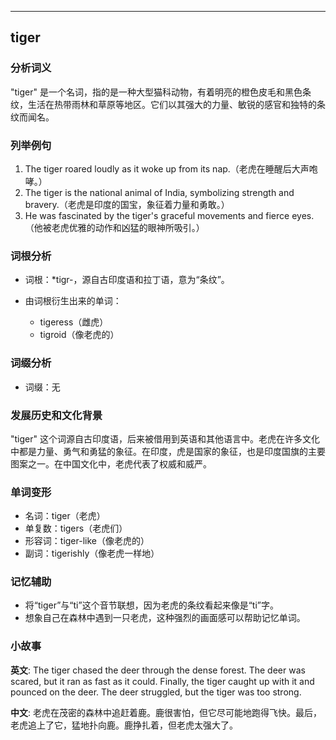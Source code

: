 
---------------
## tiger
### 分析词义
"tiger" 是一个名词，指的是一种大型猫科动物，有着明亮的橙色皮毛和黑色条纹，生活在热带雨林和草原等地区。它们以其强大的力量、敏锐的感官和独特的条纹而闻名。

### 列举例句
1. The tiger roared loudly as it woke up from its nap.（老虎在睡醒后大声咆哮。）
2. The tiger is the national animal of India, symbolizing strength and bravery.（老虎是印度的国宝，象征着力量和勇敢。）
3. He was fascinated by the tiger's graceful movements and fierce eyes.（他被老虎优雅的动作和凶猛的眼神所吸引。）

### 词根分析
- 词根：*tigr-，源自古印度语和拉丁语，意为“条纹”。

- 由词根衍生出来的单词：
  - tigeress（雌虎）
  - tigroid（像老虎的）

### 词缀分析
- 词缀：无

### 发展历史和文化背景
"tiger" 这个词源自古印度语，后来被借用到英语和其他语言中。老虎在许多文化中都是力量、勇气和勇猛的象征。在印度，虎是国家的象征，也是印度国旗的主要图案之一。在中国文化中，老虎代表了权威和威严。

### 单词变形
- 名词：tiger（老虎）
- 单复数：tigers（老虎们）
- 形容词：tiger-like（像老虎的）
- 副词：tigerishly（像老虎一样地）

### 记忆辅助
- 将“tiger”与“ti”这个音节联想，因为老虎的条纹看起来像是“ti”字。
- 想象自己在森林中遇到一只老虎，这种强烈的画面感可以帮助记忆单词。

### 小故事
**英文**:
The tiger chased the deer through the dense forest. The deer was scared, but it ran as fast as it could. Finally, the tiger caught up with it and pounced on the deer. The deer struggled, but the tiger was too strong.

**中文**:
老虎在茂密的森林中追赶着鹿。鹿很害怕，但它尽可能地跑得飞快。最后，老虎追上了它，猛地扑向鹿。鹿挣扎着，但老虎太强大了。

